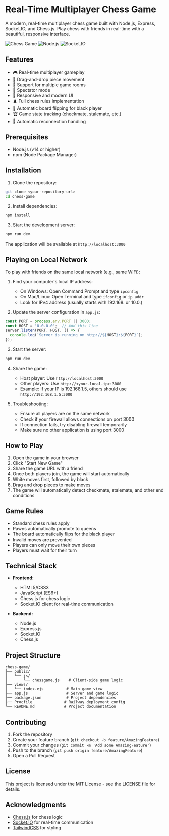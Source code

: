 # Real-Time Multiplayer Chess Game

A modern, real-time multiplayer chess game built with Node.js, Express, Socket.IO, and Chess.js. Play chess with friends in real-time with a beautiful, responsive interface.

![Chess Game](https://img.shields.io/badge/Chess-Game-green)
![Node.js](https://img.shields.io/badge/Node.js-v14+-blue)
![Socket.IO](https://img.shields.io/badge/Socket.IO-v4.8.1-orange)

## Features

- 🎮 Real-time multiplayer gameplay
- 🎯 Drag-and-drop piece movement
- 👥 Support for multiple game rooms
- 👀 Spectator mode
- 🎨 Responsive and modern UI
- ♟️ Full chess rules implementation
- 🔄 Automatic board flipping for black player
- 🏆 Game state tracking (checkmate, stalemate, etc.)
- 🔌 Automatic reconnection handling

## Prerequisites

- Node.js (v14 or higher)
- npm (Node Package Manager)

## Installation

1. Clone the repository:
```bash
git clone <your-repository-url>
cd chess-game
```

2. Install dependencies:
```bash
npm install
```

3. Start the development server:
```bash
npm run dev
```

The application will be available at `http://localhost:3000`

## Playing on Local Network

To play with friends on the same local network (e.g., same WiFi):

1. Find your computer's local IP address:
   - On Windows: Open Command Prompt and type `ipconfig`
   - On Mac/Linux: Open Terminal and type `ifconfig` or `ip addr`
   - Look for IPv4 address (usually starts with 192.168. or 10.0.)

2. Update the server configuration in `app.js`:
```javascript
const PORT = process.env.PORT || 3000;
const HOST = '0.0.0.0';  // Add this line
server.listen(PORT, HOST, () => {
  console.log(`Server is running on http://${HOST}:${PORT}`);
});
```

3. Start the server:
```bash
npm run dev
```

4. Share the game:
   - Host player: Use `http://localhost:3000`
   - Other players: Use `http://<your-local-ip>:3000`
   - Example: If your IP is 192.168.1.5, others should use `http://192.168.1.5:3000`

5. Troubleshooting:
   - Ensure all players are on the same network
   - Check if your firewall allows connections on port 3000
   - If connection fails, try disabling firewall temporarily
   - Make sure no other application is using port 3000



## How to Play

1. Open the game in your browser
2. Click "Start New Game"
3. Share the game URL with a friend
4. Once both players join, the game will start automatically
5. White moves first, followed by black
6. Drag and drop pieces to make moves
7. The game will automatically detect checkmate, stalemate, and other end conditions

## Game Rules

- Standard chess rules apply
- Pawns automatically promote to queens
- The board automatically flips for the black player
- Invalid moves are prevented
- Players can only move their own pieces
- Players must wait for their turn

## Technical Stack

- **Frontend:**
  - HTML5/CSS3
  - JavaScript (ES6+)
  - Chess.js for chess logic
  - Socket.IO client for real-time communication

- **Backend:**
  - Node.js
  - Express.js
  - Socket.IO
  - Chess.js

## Project Structure

```
chess-game/
├── public/
│   └── js/
│       └── chessgame.js    # Client-side game logic
├── views/
│   └── index.ejs          # Main game view
├── app.js                 # Server and game logic
├── package.json           # Project dependencies
├── Procfile              # Railway deployment config
└── README.md             # Project documentation
```

## Contributing

1. Fork the repository
2. Create your feature branch (`git checkout -b feature/AmazingFeature`)
3. Commit your changes (`git commit -m 'Add some AmazingFeature'`)
4. Push to the branch (`git push origin feature/AmazingFeature`)
5. Open a Pull Request

## License

This project is licensed under the MIT License - see the LICENSE file for details.

## Acknowledgments

- [Chess.js](https://github.com/jhlywa/chess.js) for chess logic
- [Socket.IO](https://socket.io/) for real-time communication
- [TailwindCSS](https://tailwindcss.com/) for styling 